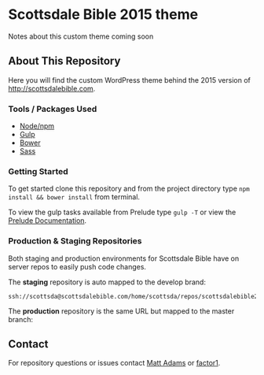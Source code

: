 # Scottsdale Bible 2015 theme
Notes about this custom theme coming soon

## About This Repository
Here you will find the custom WordPress theme behind the 2015 version of http://scottsdalebible.com.

### Tools / Packages Used
- [Node/npm](http://npmjs.com)
- [Gulp](http://gulpjs.com)
- [Bower](http://bower.io)
- [Sass](http://sass-lang.com/)


### Getting Started
To get started clone this repository and from the project directory type
`npm install && bower install` from terminal.

To view the gulp tasks available from Prelude type `gulp -T` or view the [Prelude Documentation](https://github.com/factor1/Prelude#readme).

### Production & Staging Repositories
Both staging and production environments for Scottsdale Bible have on server
repos to easily push code changes.

The **staging** repository is auto mapped to the develop brand:
```
ssh://scottsda@scottsdalebible.com/home/scottsda/repos/scottsdalebible2015.git
```
The **production** repository is the same URL but mapped to the master branch:


## Contact
For repository questions or issues contact [Matt Adams](mailto:mattadams@factor1studios.com) or
[factor1](http://factor1studios.com).
